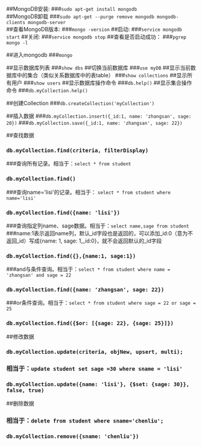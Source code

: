 ##MongoDB安装:
###`sudo apt-get install mongodb`  
##MongoDB卸载
###`sudo apt-get --purge remove mongodb mongodb-clients mongodb-server`  
##查看MongoDB版本:
###`mongo -version`
##启动:
###`service mongodb start`
##关闭:
###`service mongodb stop`
##查看是否启动成功：
###`pgrep mongo -l`

##进入mongodb
###`mongo`

##显示数据库列表
###`show dbs`
##切换当前数据库
###`use myDB`
##显示当前数据库中的集合（类似关系数据库中的表table）
###`show collections`
##显示所有用户
###`show users`
##显示数据库操作命令 
###`db.help()`
##显示集合操作命令
###`db.myCollection.help()`

##创建Collection
###`db.createCollection('myCollection')`

##插入数据
###`db.myCollection.insert({_id:1, name: 'zhangsan', sage: 20})`
###`db.myCollection.save({_id:1, name: 'zhangsan', sage: 22})`

##查找数据
### `db.myCollection.find(criteria, filterDisplay)`
###查询所有记录。相当于：`select * from student`
### `db.myCollection.find()`
###查询name='lisi'的记录。相当于： `select * from student where name='lisi'`
### `db.myCollection.find({name: 'lisi'})`
###查询指定列name、sage数据。相当于：`select name,sage from student`
###name:1表示返回name列，默认_id字段也是返回的，可以添加_id:0（意为不返回_id）写成{name: 1, sage: 1,_id:0}，就不会返回默认的_id字段
### `db.myCollection.find({},{name:1, sage:1})`
###and与条件查询。相当于：`select * from student where name = 'zhangsan' and sage = 22`
### `db.myCollection.find({name: 'zhangsan', sage: 22})`
###or条件查询。相当于：`select * from student where sage = 22 or sage = 25`
### `db.myCollection.find({$or: [{sage: 22}, {sage: 25}]})`
 
##修改数据
### `db.myCollection.update(criteria, objNew, upsert, multi);`
### 相当于：`update student set sage =30 where sname = 'lisi'`
### `db.myCollection.update({name: 'lisi'}, {$set: {sage: 30}}, false, true)`

##删除数据
### 相当于：`delete from student where sname='chenliu';`
### `db.myCollection.remove({sname: 'chenliu'})`
